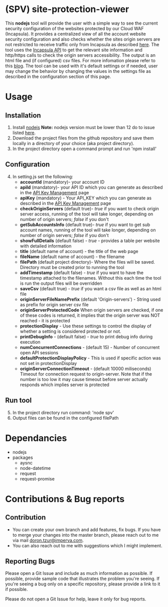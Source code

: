 # (SPV) site-protection-viewer
This **nodejs** tool will provide the user with a simple way to see the current security configuration of the websites protected by our Cloud WAF (Incapsula). It provides a centralized view of all the account website security configuration and also checks whether the sites origin servers are not restricted to receive traffic only from Incapsula as described [here](https://support.incapsula.com/hc/en-us/articles/200627570-Restricting-direct-access-to-your-website-Incapsula-s-IP-addresses-). The tool uses the [Incapsula API](https://docs.incapsula.com/Content/API/api.htm) to get the relevant site information and http/https calls to check the origin servers accessibility.
The output is an html file and (if configured) csv files. 
For more infomation please refer to this [blog](https://www.imperva.com/blog/enhance-imperva-cloud-waf-with-a-new-management-tool-in-the-imperva-github/).
The tool can be used with it's default settings or if needed, user may change the behavior by changing the values in the settings file as described in the configuration section of this page.

# Usage
## Installation
1. Install [nodejs](https://nodejs.org/en/download/) 
   **Note:** nodejs version must be lower than 12 do to issue listed [here](https://github.com/nodejs/node/issues/27711).
2. Download the project files from the github repository and save them locally in a directory of your choice (aka project directory).
3. In the project directory open a command prompt and run 'npm install'
## Configuration
4. In setting.js set the following:
   - **accountId** (mandatory)- your account ID
   - **apiId** (mandatory)- your API ID which you can generate as described in the [API Key Management](https://docs.incapsula.com/Content/management-console-and-settings/api-keys.htm) page
   - **apiKey** (mandatory) - Your API_KEY which you can generate as described in the [API Key Management](https://docs.incapsula.com/Content/management-console-and-settings/api-keys.htm) page
   - **checkOriginServers** (default true)- *true* if you want to check origin server access, running of the tool will take longer, depending on number of origin servers; *false* if you don't
   - **getSubAccountsInfo** (default true)- *true* if you want to get sub account names, running of the tool will take longer, depending on number of origin servers; *false* if you don't
   - **showFullDetails** (default false) - *true* - provides a table per website with detailed information
   - **title** (default name of account) - the title of the web page
   - **fileName** (default name of account) - the filename
   - **filePath** (default project directory)- Where the files will be saved. Directory must be created prior to running the tool
   - **addTimestamp** (default false) - *true* if you want to have the timestamp attached to the filenames. Without this each time the tool is run the output files will be overridden
   - **saveCsv** (default true) - *true* if you want a csv file as well as an html file
   - **originServerFileNamePrefix** (default 'Origin-servers') - String used as prefix for origin server csv file
   - **originServerProtectedCode** When origin servers are checked, if one of these codes is returned, it implies that the origin server was NOT reached - it is protected
   - **protectionDisplay** - Use these settings to control the display of whether a setting is considered protected or not.
   - **printDebugInfo** - (default false) - *true* to print debug info during execution	
   - **numConcurrentConnections** - (default 15) - Number of concurrent open API sessions
   - **defaultProtectionDisplayPolicy** - This is used if specific action was not set in protectionDisplay
   - **originServerConnectionTimeout** - (default 10000 miliseconds) Timeout for connection request to origin-server. Note that if the number is too low it may cause timeout before server actually responds which implies server is protected
   
## Run tool
5.  In the project directory run command: 'node spv'
6.  Output files can be found in the configured filePath

# Dependancies
- nodejs
- packages
  - aysnc
  - node-datetime
  - request
  - request-promise
  
# Contributions & Bug reports
## Contribution
- You can create your own branch and add features, fix bugs.
If you have to merge your changes into the master branch, please reach out to me via mail doron.tzur@imperva.com.
- You can also reach out to me with suggestions which I might implement.

## Reporting Bugs
Please open a Git Issue and include as much information as possible. If possible, provide sample code that illustrates the problem you're seeing. If you're seeing a bug only on a specific repository, please provide a link to it if possible.

Please do not open a Git Issue for help, leave it only for bug reports.
